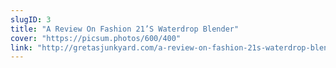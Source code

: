 ```yaml
---
slugID: 3
title: "A Review On Fashion 21’S Waterdrop Blender"
cover: "https://picsum.photos/600/400"
link: "http://gretasjunkyard.com/a-review-on-fashion-21s-waterdrop-blender/"
---
```


